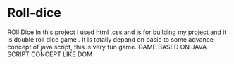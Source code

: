# Roll-dice
ROll Dice
In this project i used html ,css and js for building my project and it is double roll dice game .
It is totally depand on  basic to some advance concept of java script,
this is very fun game.
GAME BASED ON JAVA SCRIPT CONCEPT LIKE DOM
